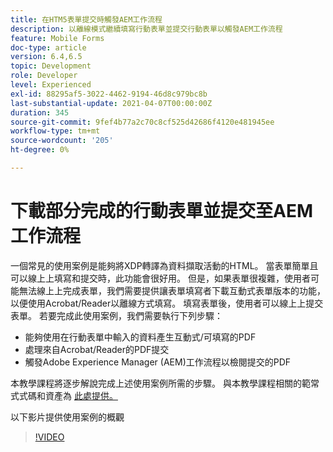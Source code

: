 ```yaml
---
title: 在HTM5表單提交時觸發AEM工作流程
description: 以離線模式繼續填寫行動表單並提交行動表單以觸發AEM工作流程
feature: Mobile Forms
doc-type: article
version: 6.4,6.5
topic: Development
role: Developer
level: Experienced
exl-id: 88295af5-3022-4462-9194-46d8c979bc8b
last-substantial-update: 2021-04-07T00:00:00Z
duration: 345
source-git-commit: 9fef4b77a2c70c8cf525d42686f4120e481945ee
workflow-type: tm+mt
source-wordcount: '205'
ht-degree: 0%

---
```


# 下載部分完成的行動表單並提交至AEM工作流程

一個常見的使用案例是能夠將XDP轉譯為資料擷取活動的HTML。 當表單簡單且可以線上上填寫和提交時，此功能會很好用。 但是，如果表單很複雜，使用者可能無法線上上完成表單，我們需要提供讓表單填寫者下載互動式表單版本的功能，以便使用Acrobat/Reader以離線方式填寫。 填寫表單後，使用者可以線上上提交表單。
若要完成此使用案例，我們需要執行下列步驟：

* 能夠使用在行動表單中輸入的資料產生互動式/可填寫的PDF
* 處理來自Acrobat/Reader的PDF提交
* 觸發Adobe Experience Manager (AEM)工作流程以檢閱提交的PDF

本教學課程將逐步解說完成上述使用案例所需的步驟。 與本教學課程相關的範常式式碼和資產為 [此處提供。](part-four.md)

以下影片提供使用案例的概觀

>[!VIDEO](https://video.tv.adobe.com/v/29677?quality=12&learn=on)
